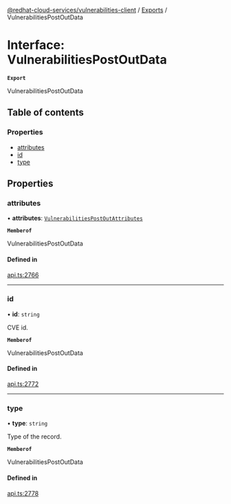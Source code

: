 [@redhat-cloud-services/vulnerabilities-client](../README.md) / [Exports](../modules.md) / VulnerabilitiesPostOutData

# Interface: VulnerabilitiesPostOutData

**`Export`**

VulnerabilitiesPostOutData

## Table of contents

### Properties

- [attributes](VulnerabilitiesPostOutData.md#attributes)
- [id](VulnerabilitiesPostOutData.md#id)
- [type](VulnerabilitiesPostOutData.md#type)

## Properties

### attributes

• **attributes**: [`VulnerabilitiesPostOutAttributes`](VulnerabilitiesPostOutAttributes.md)

**`Memberof`**

VulnerabilitiesPostOutData

#### Defined in

[api.ts:2766](https://github.com/RedHatInsights/javascript-clients/blob/main/packages/vulnerabilities/api.ts#L2766)

___

### id

• **id**: `string`

CVE id.

**`Memberof`**

VulnerabilitiesPostOutData

#### Defined in

[api.ts:2772](https://github.com/RedHatInsights/javascript-clients/blob/main/packages/vulnerabilities/api.ts#L2772)

___

### type

• **type**: `string`

Type of the record.

**`Memberof`**

VulnerabilitiesPostOutData

#### Defined in

[api.ts:2778](https://github.com/RedHatInsights/javascript-clients/blob/main/packages/vulnerabilities/api.ts#L2778)
